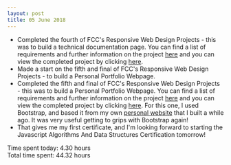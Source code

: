 ```yaml
---
layout: post
title: 05 June 2018
---
```


* Completed the fourth of FCC's Responsive Web Design Projects - this was to build a technical documentation page. You can find a list of requirements and further information on the project [here](https://learn.freecodecamp.org/responsive-web-design/responsive-web-design-projects/build-a-technical-documentation-page/) and you can view the completed project by clicking [here](https://github.com/thomasjbell7/FCC-Technical-Documentation-Page).
* Made a start on the fifth and final of FCC's Responsive Web Design Projects - to build a Personal Portfolio Webpage.
* Completed the fifth and final of FCC's Responsive Web Design Projects - this was to build a Personal Portfolio Webpage. You can find a list of requirements and further information on the project [here](https://learn.freecodecamp.org/responsive-web-design/responsive-web-design-projects/build-a-personal-portfolio-webpage) and you can view the completed project by clicking [here](https://github.com/thomasjbell7/FCC-Personal-Portfolio-Webpage). For this one, I used Bootstrap, and based it from my own [personal website](http://tombell.me/) that I built a while ago. It was very useful getting to grips with Bootstrap again!
* That gives me my first certificate, and I'm looking forward to starting the Javascript Algorithms And Data Structures Certification tomorrow!

Time spent today: 4.30 hours  
Total time spent: 44.32 hours  